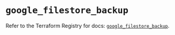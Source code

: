 # `google_filestore_backup`

Refer to the Terraform Registry for docs: [`google_filestore_backup`](https://registry.terraform.io/providers/hashicorp/google/6.21.0/docs/resources/filestore_backup).

